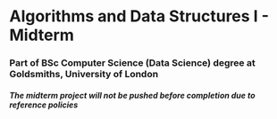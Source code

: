 # Algorithms and Data Structures I - Midterm

### Part of BSc Computer Science (Data Science) degree at Goldsmiths, University of London
##### The midterm project will not be pushed before completion due to reference policies



